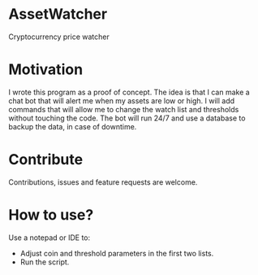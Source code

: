 # AssetWatcher
Cryptocurrency price watcher


# Motivation
I wrote this program as a proof of concept. The idea is that I can make a chat bot that will alert me when my assets are low or high. I will add commands that will allow me to change the watch list and thresholds without touching the code. The bot will run 24/7 and use a database to backup the data, in case of downtime.


# Contribute
Contributions, issues and feature requests are welcome.


# How to use?
Use a notepad or IDE to:
- Adjust coin and threshold parameters in the first two lists.
- Run the script.
